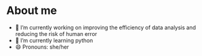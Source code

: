 # About me

- 🔭 I’m currently working on improving the efficiency of data analysis and reducing the risk of human error
- 🌱 I’m currently learning python
- 😄 Pronouns: she/her
